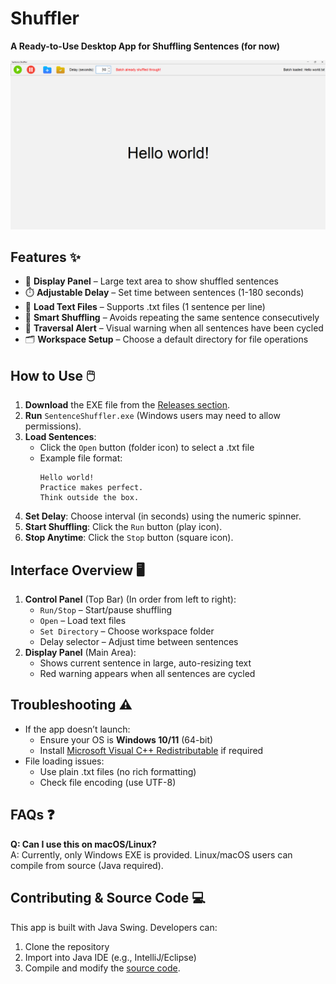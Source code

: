 # Shuffler  
**A Ready-to-Use Desktop App for Shuffling Sentences (for now)**  

![App Screenshot](screenshots/main-window.png)  

## Features ✨  
- 📖 **Display Panel** – Large text area to show shuffled sentences  
- ⏱️ **Adjustable Delay** – Set time between sentences (1-180 seconds)  
- 📂 **Load Text Files** – Supports .txt files (1 sentence per line)  
- 🔄 **Smart Shuffling** – Avoids repeating the same sentence consecutively  
- 🚨 **Traversal Alert** – Visual warning when all sentences have been cycled  
- 🗂️ **Workspace Setup** – Choose a default directory for file operations  

## How to Use 🖱️  
1. **Download** the EXE file from the [Releases section](https://github.com/MDzimah/Shuffler/releases).  
2. **Run** `SentenceShuffler.exe` (Windows users may need to allow permissions).  
3. **Load Sentences**:  
   - Click the `Open` button (folder icon) to select a .txt file  
   - Example file format:  
     ```  
     Hello world!  
     Practice makes perfect.  
     Think outside the box.  
     ```  
4. **Set Delay**: Choose interval (in seconds) using the numeric spinner.  
5. **Start Shuffling**: Click the `Run` button (play icon).  
6. **Stop Anytime**: Click the `Stop` button (square icon).  

## Interface Overview 🖥️   
1. **Control Panel** (Top Bar) (In order from left to right):
   - `Run/Stop` – Start/pause shuffling   
   - `Open` – Load text files  
   - `Set Directory` – Choose workspace folder  
   - Delay selector – Adjust time between sentences  
3. **Display Panel** (Main Area):  
   - Shows current sentence in large, auto-resizing text  
   - Red warning appears when all sentences are cycled  

## Troubleshooting ⚠️  
- If the app doesn’t launch:  
  - Ensure your OS is **Windows 10/11** (64-bit)  
  - Install [Microsoft Visual C++ Redistributable](https://aka.ms/vs/17/release/vc_redist.x64.exe) if required  
- File loading issues:  
  - Use plain .txt files (no rich formatting)  
  - Check file encoding (use UTF-8)  

## FAQs ❓  
**Q: Can I use this on macOS/Linux?**  
A: Currently, only Windows EXE is provided. Linux/macOS users can compile from source (Java required).  

## Contributing & Source Code 💻  
This app is built with Java Swing. Developers can:  
1. Clone the repository  
2. Import into Java IDE (e.g., IntelliJ/Eclipse)  
3. Compile and modify the [source code](https://github.com/yourusername/yourrepo).  
